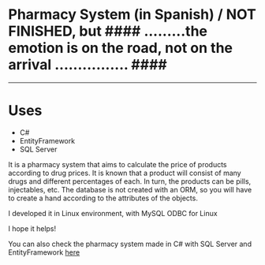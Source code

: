 Pharmacy System (in Spanish) / NOT FINISHED, but #### .........the emotion is on the road, not on the arrival ................ ####
===================

- - - - 
# Uses #

* C#
* EntityFramework
* SQL Server

It is a pharmacy system that aims to calculate the price of products according to drug prices. It is known that a product will consist of many drugs and different percentages of each.
In turn, the products can be pills, injectables, etc.
The database is not created with an ORM, so you will have to create a hand according to the attributes of the objects.

I developed it in Linux environment, with MySQL ODBC for Linux

I hope it helps!

You can also check the pharmacy system made in C# with SQL Server and EntityFramework [here](https://github.com/maximainero/sistema-farmacia.git)
